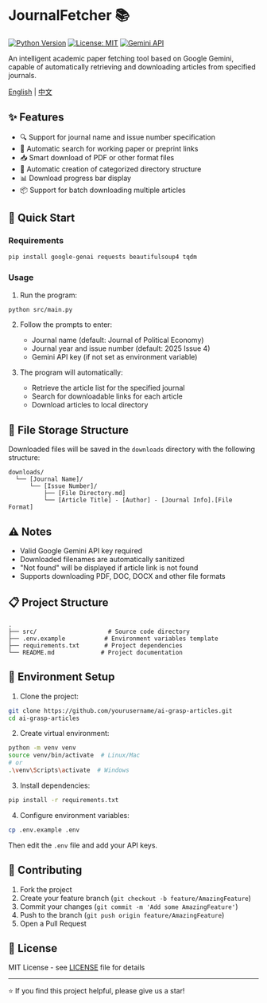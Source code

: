 # JournalFetcher 📚

[![Python Version](https://img.shields.io/badge/python-3.8%2B-blue)](https://www.python.org/)
[![License: MIT](https://img.shields.io/badge/License-MIT-yellow.svg)](https://opensource.org/licenses/MIT)
[![Gemini API](https://img.shields.io/badge/Gemini-API-orange)](https://ai.google.dev/)

An intelligent academic paper fetching tool based on Google Gemini, capable of automatically retrieving and downloading articles from specified journals.

[English](README.md) | [中文](README_zh.md)

## ✨ Features

- 🔍 Support for journal name and issue number specification
- 🔗 Automatic search for working paper or preprint links
- 📥 Smart download of PDF or other format files
- 📁 Automatic creation of categorized directory structure
- 📊 Download progress bar display
- 📦 Support for batch downloading multiple articles

## 🚀 Quick Start

### Requirements

```bash
pip install google-genai requests beautifulsoup4 tqdm
```

### Usage

1. Run the program:
```bash
python src/main.py
```

2. Follow the prompts to enter:
   - Journal name (default: Journal of Political Economy)
   - Journal year and issue number (default: 2025 Issue 4)
   - Gemini API key (if not set as environment variable)

3. The program will automatically:
   - Retrieve the article list for the specified journal
   - Search for downloadable links for each article
   - Download articles to local directory

## 📂 File Storage Structure

Downloaded files will be saved in the `downloads` directory with the following structure:

```
downloads/
  └── [Journal Name]/
      └── [Issue Number]/
          ├── [File Directory.md]
          └── [Article Title] - [Author] - [Journal Info].[File Format]
```

## ⚠️ Notes

- Valid Google Gemini API key required
- Downloaded filenames are automatically sanitized
- "Not found" will be displayed if article link is not found
- Supports downloading PDF, DOC, DOCX and other file formats

## 📋 Project Structure

```
.
├── src/                    # Source code directory
├── .env.example           # Environment variables template
├── requirements.txt       # Project dependencies
└── README.md             # Project documentation
```

## 🔧 Environment Setup

1. Clone the project:
```bash
git clone https://github.com/yourusername/ai-grasp-articles.git
cd ai-grasp-articles
```

2. Create virtual environment:
```bash
python -m venv venv
source venv/bin/activate  # Linux/Mac
# or
.\venv\Scripts\activate  # Windows
```

3. Install dependencies:
```bash
pip install -r requirements.txt
```

4. Configure environment variables:
```bash
cp .env.example .env
```
Then edit the `.env` file and add your API keys.

## 🤝 Contributing

1. Fork the project
2. Create your feature branch (`git checkout -b feature/AmazingFeature`)
3. Commit your changes (`git commit -m 'Add some AmazingFeature'`)
4. Push to the branch (`git push origin feature/AmazingFeature`)
5. Open a Pull Request

## 📄 License

MIT License - see [LICENSE](LICENSE) file for details

---
⭐ If you find this project helpful, please give us a star! 
